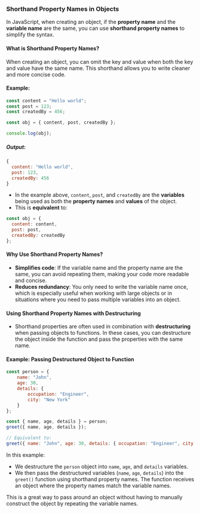 
### Shorthand Property Names in Objects

In JavaScript, when creating an object, if the **property name** and the **variable name** are the same, you can use **shorthand property names** to simplify the syntax.

#### What is Shorthand Property Names?

When creating an object, you can omit the key and value when both the key and value have the same name. This shorthand allows you to write cleaner and more concise code.

#### Example:

```javascript
const content = "Hello world";
const post = 123;
const createdBy = 456;

const obj = { content, post, createdBy };

console.log(obj);
```

##### Output:
```javascript
{
  content: "Hello world",
  post: 123,
  createdBy: 456
}
```

- In the example above, `content`, `post`, and `createdBy` are the **variables** being used as both the **property names** and **values** of the object.
- This is **equivalent** to:

```javascript
const obj = {
  content: content,
  post: post,
  createdBy: createdBy
};
```

#### Why Use Shorthand Property Names?

- **Simplifies code**: If the variable name and the property name are the same, you can avoid repeating them, making your code more readable and concise.
- **Reduces redundancy**: You only need to write the variable name once, which is especially useful when working with large objects or in situations where you need to pass multiple variables into an object.

#### Using Shorthand Property Names with Destructuring
- Shorthand properties are often used in combination with **destructuring** when passing objects to functions. In these cases, you can destructure the object inside the function and pass the properties with the same name.

#### Example: Passing Destructured Object to Function

```javascript
const person = {
    name: "John",
    age: 30,
    details: {
        occupation: "Engineer",
        city: "New York"
    }
};

const { name, age, details } = person;
greet({ name, age, details });

// Equivalent to:
greet({ name: "John", age: 30, details: { occupation: "Engineer", city: "New York" } });
```

In this example:
- We destructure the `person` object into `name`, `age`, and `details` variables.
- We then pass the destructured variables (`name`, `age`, `details`) into the `greet()` function using shorthand property names. The function receives an object where the property names match the variable names.

This is a great way to pass around an object without having to manually construct the object by repeating the variable names.
